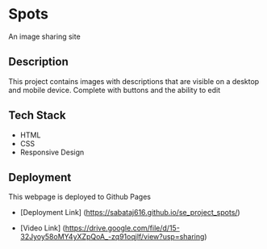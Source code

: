 # Spots

An image sharing site

## Description

This project contains images with descriptions that are visible on a desktop and mobile device. Complete with buttons and the ability to edit

## Tech Stack

- HTML
- CSS
- Responsive Design

## Deployment

This webpage is deployed to Github Pages

- [Deployment Link] (https://sabataj616.github.io/se_project_spots/)

- [Video Link] (https://drive.google.com/file/d/15-32Jyoy58oMY4yXZpQoA_-zq91oqjlf/view?usp=sharing)
